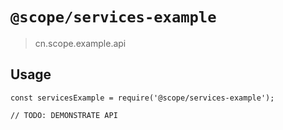 # `@scope/services-example`

> cn.scope.example.api

## Usage

```
const servicesExample = require('@scope/services-example');

// TODO: DEMONSTRATE API
```
